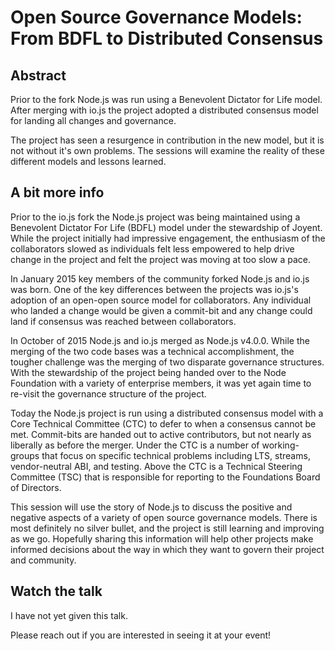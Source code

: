 # Open Source Governance Models: From BDFL to Distributed Consensus

## Abstract

Prior to the fork Node.js was run using a Benevolent Dictator for Life model.
After merging with io.js the project adopted a distributed consensus model for
landing all changes and governance.

The project has seen a resurgence in contribution in the new model, but it is not
without it's own problems. The sessions will examine the reality of these
different models and lessons learned.

## A bit more info

Prior to the io.js fork the Node.js project was being maintained using a Benevolent
Dictator For Life (BDFL) model under the stewardship of Joyent. While the project
initially had impressive engagement, the enthusiasm of the collaborators slowed as
individuals felt less empowered to help drive change in the project and felt the
project was moving at too slow a pace.

In January 2015 key members of the community forked Node.js and io.js was born.
One of the key differences between the projects was io.js's adoption of an open-open
source model for collaborators. Any individual who landed a change would be given a
commit-bit and any change could land if consensus was reached between collaborators.

In October of 2015 Node.js and io.js merged as Node.js v4.0.0. While the merging of
the two code bases was a technical accomplishment, the tougher challenge was the
merging of two disparate governance structures. With the stewardship of the project
being handed over to the Node Foundation with a variety of enterprise members, it
was yet again time to re-visit the governance structure of the project.

Today the Node.js project is run using a distributed consensus model with a Core
Technical Committee (CTC) to defer to when a consensus cannot be met. Commit-bits
are handed out to active contributors, but not nearly as liberally as before the
merger. Under the CTC is a number of working-groups that focus on specific technical
problems including LTS, streams, vendor-neutral ABI, and testing. Above the CTC is a
Technical Steering Committee (TSC) that is responsible for reporting to the Foundations
Board of Directors.

This session will use the story of Node.js to discuss the positive and negative aspects
of a variety of open source governance models. There is most definitely no silver bullet,
and the project is still learning and improving as we go. Hopefully sharing this information
will help other projects make informed decisions about the way in which they want to govern
their project and community.

## Watch the talk

I have not yet given this talk.

Please reach out if you are interested in seeing it at your event!